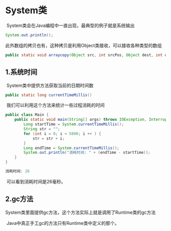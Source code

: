 # System类

​	System类会在Java编程中一直出现，最典型的例子就是系统输出

```java
System.out.println();
```

​	此外数组的拷贝也有，这种拷贝是利用Object类接收，可以接收各种类型的数组

```java
public static void arraycopy(Object src, int srcPos, Object dest, int destPos, int length)
```





## 1.系统时间

​	System类中提供方法获取当前的日期时间数

```java
public static long currentTimeMillis()
```



​	我们可以利用这个方法来统计一些过程消耗的时间

```java
public class Main {
    public static void main(String[] args) throws IOException, InterruptedException {
        Long startTime = System.currentTimeMillis();
        String str = "";
        for (int i = 0; i < 5000; i ++ ) {
            str = str + i;
        }
        Long endTime = System.currentTimeMillis();
        System.out.println("消耗时间: " + (endTime - startTime));
    }
}
```

```java
消耗时间: 26
```

​	可以看到消耗时间是26毫秒。





## 2.gc方法

​	System类里面提供gc方法，这个方法实际上就是调用了Runtime类的gc方法 

​	Java中真正手工gc的方法只有Runtime类中定义的那个。